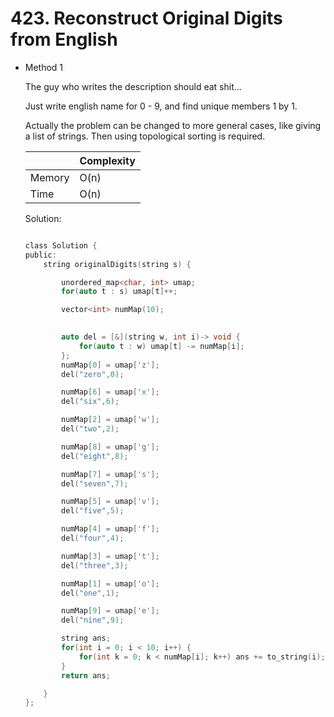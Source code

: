 # 423. Reconstruct Original Digits from English
- Method 1

    The guy who writes the description should eat shit...

    Just write english name for 0 - 9, and find unique members 1 by 1.

    Actually the problem can be changed to more general cases, like giving a list of strings. Then using topological sorting is required.

    | |   Complexity  |
    | ----------- | ----------- | 
    |  Memory     | O(n) | 
    |      Time       |  O(n) | 


    Solution:

    ``` h

    class Solution {
    public:
        string originalDigits(string s) {

            unordered_map<char, int> umap;
            for(auto t : s) umap[t]++;

            vector<int> numMap(10);

            
            auto del = [&](string w, int i)-> void {
                for(auto t : w) umap[t] -= numMap[i];
            };
            numMap[0] = umap['z'];
            del("zero",0);

            numMap[6] = umap['x'];
            del("six",6);

            numMap[2] = umap['w'];
            del("two",2);

            numMap[8] = umap['g'];
            del("eight",8);

            numMap[7] = umap['s'];
            del("seven",7);

            numMap[5] = umap['v'];
            del("five",5);

            numMap[4] = umap['f'];
            del("four",4);

            numMap[3] = umap['t'];
            del("three",3);

            numMap[1] = umap['o'];
            del("one",1);

            numMap[9] = umap['e'];
            del("nine",9);

            string ans;
            for(int i = 0; i < 10; i++) {
                for(int k = 0; k < numMap[i]; k++) ans += to_string(i);
            }
            return ans;

        }
    };

    ```

<!-- - Method 2

    This is another method.

    | |   Complexity  |
    | ----------- | ----------- | 
    |  Memory     | O(n) | 
    |      Time       |  O(n) | 


    Solution:

    ``` h



    ```

- Additional Knowledge:
       
    Here are some additional knowledge.



<br> -->